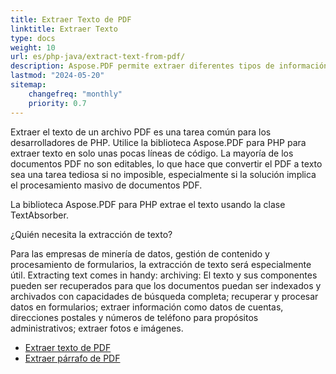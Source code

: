 ```yaml
---
title: Extraer Texto de PDF 
linktitle: Extraer Texto 
type: docs
weight: 10
url: es/php-java/extract-text-from-pdf/
description: Aspose.PDF permite extraer diferentes tipos de información. Esta sección contiene artículos sobre la extracción de texto de documentos PDF usando Aspose.PDF para PHP.
lastmod: "2024-05-20"
sitemap:
    changefreq: "monthly"
    priority: 0.7
---
```


Extraer el texto de un archivo PDF es una tarea común para los desarrolladores de PHP. Utilice la biblioteca Aspose.PDF para PHP para extraer texto en solo unas pocas líneas de código. La mayoría de los documentos PDF no son editables, lo que hace que convertir el PDF a texto sea una tarea tediosa si no imposible, especialmente si la solución implica el procesamiento masivo de documentos PDF.

La biblioteca Aspose.PDF para PHP extrae el texto usando la clase TextAbsorber.

¿Quién necesita la extracción de texto?

Para las empresas de minería de datos, gestión de contenido y procesamiento de formularios, la extracción de texto será especialmente útil.
 Extracting text comes in handy: archiving: El texto y sus componentes pueden ser recuperados para que los documentos puedan ser indexados y archivados con capacidades de búsqueda completa; recuperar y procesar datos en formularios; extraer información como datos de cuentas, direcciones postales y números de teléfono para propósitos administrativos; extraer fotos e imágenes.

- [Extraer texto de PDF](/pdf/php-java/extract-text-from-all-pdf/)
- [Extraer párrafo de PDF](/pdf/php-java/extract-paragraph-from-pdf/)